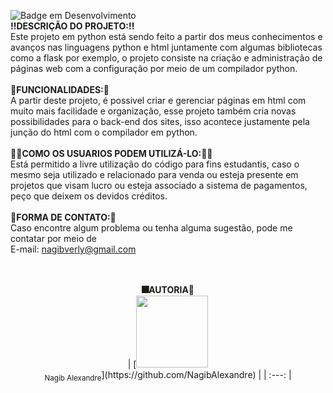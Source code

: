 ![Badge em Desenvolvimento](http://img.shields.io/static/v1?label=STATUS&message=EM%20DESENVOLVIMENTO&color=GREEN&style=for-the-badge)
<br><b>‼DESCRIÇÃO DO PROJETO:‼</b><br>
Este projeto em python está sendo feito a partir dos meus conhecimentos e avanços nas linguagens python e html juntamente com algumas bibliotecas como a flask por exemplo, o projeto consiste na criação e administração de páginas web com a configuração por meio de um compilador python.
<br><br><b>🚧FUNCIONALIDADES:🚧</b><br>
A partir deste projeto, é possivel criar e gerenciar páginas em html com muito mais facilidade e organização, esse projeto também cria novas possibilidades para o back-end dos sites, isso acontece justamente pela junção do html com o compilador em python.
<br><br><b>🙎‍♂️COMO OS USUARIOS PODEM UTILIZÁ-LO:🙎‍♀️</b><br>
Está permitido a livre utilização do código para fins estudantis, caso o mesmo seja utilizado e relacionado para venda ou esteja presente em projetos que visam lucro ou esteja associado a sistema de pagamentos, peço que deixem os devidos créditos.
<br><br><b>📩FORMA DE CONTATO:📧</b><br>
Caso encontre algum problema ou tenha alguma sugestão, pode me contatar por meio de
<br>E-mail: nagibverly@gmail.com<br>
<p align="center">
<br><br><b>🎆AUTORIA🎇</b><br>
| [<img src="https://avatars.githubusercontent.com/u/NagibAlexandre?v=4" width=115><br><sub>Nagib Alexandre</sub>](https://github.com/NagibAlexandre) | 
| :---: |
</p>

